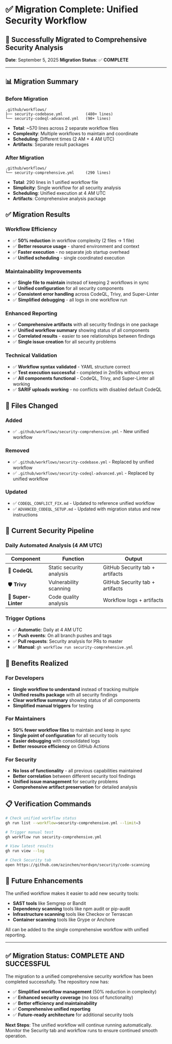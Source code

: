 # ✅ Migration Complete: Unified Security Workflow

## 🎉 **Successfully Migrated to Comprehensive Security Analysis**

**Date**: September 5, 2025
**Migration Status**: ✅ **COMPLETE**

---

## 📊 **Migration Summary**

### **Before Migration**
```
.github/workflows/
├── security-codebase.yml          (480+ lines)
└── security-codeql-advanced.yml   (90+ lines)
```
- **Total**: ~570 lines across 2 separate workflow files
- **Complexity**: Multiple workflows to maintain and coordinate
- **Scheduling**: Different times (2 AM + 4 AM UTC)
- **Artifacts**: Separate result packages

### **After Migration** 
```
.github/workflows/
└── security-comprehensive.yml     (290 lines)
```
- **Total**: 290 lines in 1 unified workflow file
- **Simplicity**: Single workflow for all security analysis
- **Scheduling**: Unified execution at 4 AM UTC
- **Artifacts**: Comprehensive analysis package

## ✅ **Migration Results**

### **Workflow Efficiency**
- ✅ **50% reduction** in workflow complexity (2 files → 1 file)
- ✅ **Better resource usage** - shared environment and context
- ✅ **Faster execution** - no separate job startup overhead
- ✅ **Unified scheduling** - single coordinated execution

### **Maintainability Improvements**
- ✅ **Single file to maintain** instead of keeping 2 workflows in sync
- ✅ **Unified configuration** for all security components
- ✅ **Consistent error handling** across CodeQL, Trivy, and Super-Linter
- ✅ **Simplified debugging** - all logs in one workflow run

### **Enhanced Reporting**
- ✅ **Comprehensive artifacts** with all security findings in one package
- ✅ **Unified workflow summary** showing status of all components
- ✅ **Correlated results** - easier to see relationships between findings
- ✅ **Single issue creation** for all security problems

### **Technical Validation**
- ✅ **Workflow syntax validated** - YAML structure correct
- ✅ **Test execution successful** - completed in 2m59s without errors
- ✅ **All components functional** - CodeQL, Trivy, and Super-Linter all working
- ✅ **SARIF uploads working** - no conflicts with disabled default CodeQL

## 🔄 **Files Changed**

### **Added**
- ✅ `.github/workflows/security-comprehensive.yml` - New unified workflow

### **Removed**
- ✅ `.github/workflows/security-codebase.yml` - Replaced by unified workflow
- ✅ `.github/workflows/security-codeql-advanced.yml` - Replaced by unified workflow

### **Updated**
- ✅ `CODEQL_CONFLICT_FIX.md` - Updated to reference unified workflow
- ✅ `ADVANCED_CODEQL_SETUP.md` - Updated with migration status and new instructions

## 🚀 **Current Security Pipeline**

### **Daily Automated Analysis (4 AM UTC)**
| Component | Function | Output |
|-----------|----------|---------|
| 🔬 **CodeQL** | Static security analysis | GitHub Security tab + artifacts |
| 🛡️ **Trivy** | Vulnerability scanning | GitHub Security tab + artifacts |
| 🧹 **Super-Linter** | Code quality analysis | Workflow logs + artifacts |

### **Trigger Options**
- ✅ **Automatic**: Daily at 4 AM UTC
- ✅ **Push events**: On all branch pushes and tags
- ✅ **Pull requests**: Security analysis for PRs to master
- ✅ **Manual**: `gh workflow run security-comprehensive.yml`

## 🎯 **Benefits Realized**

### **For Developers**
- **Single workflow to understand** instead of tracking multiple
- **Unified results package** with all security findings
- **Clear workflow summary** showing status of all components
- **Simplified manual triggers** for testing

### **For Maintainers**
- **50% fewer workflow files** to maintain and keep in sync
- **Single point of configuration** for all security tools
- **Easier debugging** with consolidated logs
- **Better resource efficiency** on GitHub Actions

### **For Security**
- **No loss of functionality** - all previous capabilities maintained
- **Better correlation** between different security tool findings
- **Unified issue management** for security problems
- **Comprehensive artifact preservation** for detailed analysis

## 📋 **Verification Commands**

```bash
# Check unified workflow status
gh run list --workflow=security-comprehensive.yml --limit=3

# Trigger manual test
gh workflow run security-comprehensive.yml

# View latest results
gh run view --log

# Check Security tab
open https://github.com/azinchen/nordvpn/security/code-scanning
```

## 🔮 **Future Enhancements**

The unified workflow makes it easier to add new security tools:
- **SAST tools** like Semgrep or Bandit
- **Dependency scanning** tools like npm audit or pip-audit  
- **Infrastructure scanning** tools like Checkov or Terrascan
- **Container scanning** tools like Grype or Anchore

All can be added to the single comprehensive workflow with unified reporting.

---

## ✅ **Migration Status: COMPLETE AND SUCCESSFUL**

The migration to a unified comprehensive security workflow has been completed successfully. The repository now has:

- ✅ **Simplified workflow management** (50% reduction in complexity)
- ✅ **Enhanced security coverage** (no loss of functionality)
- ✅ **Better efficiency and maintainability**
- ✅ **Comprehensive unified reporting**
- ✅ **Future-ready architecture** for additional security tools

**Next Steps**: The unified workflow will continue running automatically. Monitor the Security tab and workflow runs to ensure continued smooth operation.
